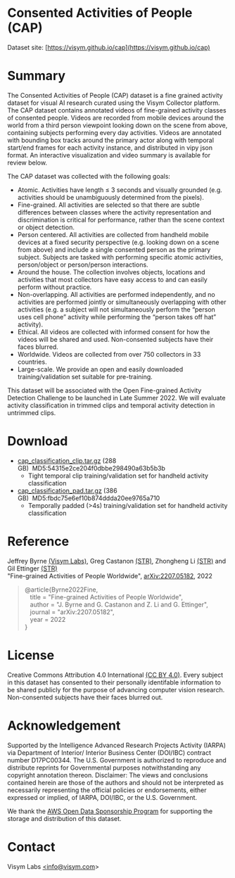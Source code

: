 # Consented Activities of People (CAP)
Dataset site: [https://visym.github.io/cap](https://visym.github.io/cap)

# Summary

The Consented Activities of People (CAP) dataset is a fine grained activity dataset for visual AI research curated using the Visym Collector platform. The CAP dataset contains annotated videos of fine-grained activity classes of consented people.  Videos are recorded from mobile devices around the world from a third person viewpoint looking down on the scene from above, containing subjects performing every day activities.  Videos are annotated with bounding box tracks around the primary actor along with temporal start/end frames for each activity instance, and distributed in vipy json format. An interactive visualization and video summary is available for review below.

The CAP dataset was collected with the following goals:

* Atomic. Activities have length ≤ 3 seconds and visually grounded (e.g. activities should be unambiguously determined from the pixels).
* Fine-grained. All activities are selected so that there are subtle differences between classes where the activity representation and discrimination is critical for performance, rather than the scene context or object detection.
* Person centered. All activities are collected from handheld mobile devices at a fixed security perspective (e.g. looking down on a scene from above) and include a single consented person as the primary subject. Subjects are tasked with performing specific atomic activities, person/object or person/person interactions.
* Around the house. The collection involves objects, locations and activities that most collectors have easy access to and can easily perform without practice.
* Non-overlapping. All activities are performed independently, and no activities are performed jointly or simultaneously overlapping with other activities (e.g. a subject will not simultaneously perform the “person uses cell phone” activity while performing the “person takes off hat” activity).
* Ethical. All videos are collected with informed consent for how the videos will be shared and used. Non-consented subjects have their faces blurred.
* Worldwide. Videos are collected from over 750 collectors in 33 countries.
* Large-scale. We provide an open and easily downloaded training/validation set suitable for pre-training.

This dataset will be associated with the Open Fine-grained Activity Detection Challenge to be launched in Late Summer 2022. We will evaluate activity classification in trimmed clips and temporal activity detection in untrimmed clips.


# Download

* [cap_classification_clip.tar.gz](https://consented-activities-of-people.s3.us-west-2.amazonaws.com/train/cap_classification_clip.tar.gz) (288 GB)&nbsp;&nbsp;MD5:54315e2ce204f0dbbe298490a63b5b3b&nbsp;
    * Tight temporal clip training/validation set for handheld activity classification
* [cap_classification_pad.tar.gz](https://consented-activities-of-people.s3.us-west-2.amazonaws.com/train/cap_classification_pad.tar.gz) (386 GB)&nbsp;&nbsp;MD5:fbdc75e6ef10b874ddda20ee9765a710&nbsp;&nbsp;
    * Temporally padded (&gt;4s) training/validation set for handheld activity classification

# Reference

Jeffrey Byrne [(Visym Labs)](https://visym.com), Greg Castanon [(STR)](https://str.us), Zhongheng Li [(STR)](https://str.us) and Gil Ettinger [(STR)](https://str.us)  
"Fine-grained Activities of People Worldwide", [arXiv:2207.05182](https://arxiv.org/abs/2207.05182), 2022

> @article{Byrne2022Fine,  
> &nbsp;&nbsp; title = "Fine-grained Activities of People Worldwide",  
> &nbsp;&nbsp; author = "J. Byrne and G. Castanon and Z. Li and G. Ettinger",  
> &nbsp;&nbsp; journal = "arXiv:2207.05182",  
> &nbsp;&nbsp; year = 2022   
> }

# License

Creative Commons Attribution 4.0 International [(CC BY 4.0)](https://creativecommons.org/licenses/by/4.0/).  Every subject in this dataset has consented to their personally identifable information to be shared publicly for the purpose of advancing computer vision research.  Non-consented subjects have their faces blurred out.  

# Acknowledgement

Supported by the Intelligence Advanced Research Projects Activity (IARPA) via Department of Interior/ Interior Business Center (DOI/IBC) contract number D17PC00344. The U.S. Government is authorized to reproduce and distribute reprints for Governmental purposes notwithstanding any copyright annotation thereon. Disclaimer: The views and conclusions contained herein are those of the authors and should not be interpreted as necessarily representing the official policies or endorsements, either expressed or implied, of IARPA, DOI/IBC, or the U.S. Government.

We thank the [AWS Open Data Sponsorship Program](https://registry.opendata.aws/visym-cap) for supporting the storage and distribution of this dataset.


# Contact

Visym Labs <a href="mailto:info@visym.com">&lt;info@visym.com&gt;</a>


